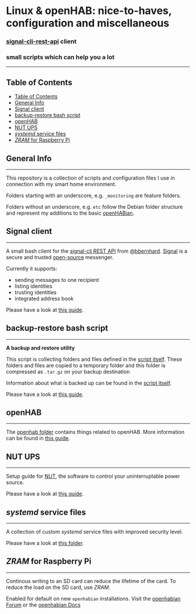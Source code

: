 # Linux & openHAB: nice-to-haves, configuration and  miscellaneous


### [signal-cli-rest-api](https://github.com/bbernhard/signal-cli-rest-api) client
### small scripts which can help you a lot

***
## Table of Contents
- [Table of Contents](#table-of-contents)
- [General Info](#general-info)
- [Signal client](#signal-client)
- [backup-restore bash script](#backup-restore-bash-script)
- [openHAB](#openhab)
- [NUT UPS](#nut-ups)
- [_systemd_ service files](#systemd-service-files)
- [_ZRAM_ for Raspberry Pi](#zram-for-raspberry-pi)

## General Info
***
This repository is a collection of scripts and configuration files I use in connection with my smart home environment.

Folders starting with an underscore, e.g. `_monitoring` are feature folders.

Folders without an underscore, e.g. `etc` follow the Debian folder structure and represent my additions to the basic [openHABian](https://www.openhab.org/docs/installation/openhabian.html#openhabian-hassle-free-openhab-setup).

## Signal client
***
A small bash client for the [signal-cli REST API](https://github.com/bbernhard/signal-cli-rest-api) from [@bbernhard](https://github.com/bbernhard).
[Signal](https://signal.org/) is a secure and trusted [open-source](https://github.com/signalapp) messenger.

Currently it supports:
* sending messages to one recipient
* listing identities
* trusting identities
* integrated address book

Please have a look at [this guide](SIGNAL-CLIENT.md).


## backup-restore bash script
***
__A backup and restore utility__

This script is collecting folders and files defined in the [script itself](_backup_restore/backup_restore.bash). These folders and files are copied to a temporary folder and this folder is compressed as ```.tar.gz``` on your backup destination

Information about what is backed up can be found in the [script itself](_backup_restore/backup_restore.bash).

Please have a look at [this guide](_backup_restore/BACKUP_RESTORE.md).

## openHAB
***
The [openhab folder](_openhab) contains things related to openHAB.
More information can be found in [this guide](_openhab/README.md).

## NUT UPS
***
Setup guide for [NUT](https://networkupstools.org), the software to control your uninterruptable power source.

Please have a look at [this guide](_docs/NUT.md).

## _systemd_ service files
***
A collection of custom _systemd_ service files with improved security level.

Please have a look at [this folder](_docs/systemd_service.md).

## _ZRAM_ for Raspberry Pi
***
Continous writing to an SD card can reduce the lifetime of the card. To reduce the load on the SD card, use _ZRAM_.

Enabled for default on new `openhabian` installations.
Visit the [openhabian Forum](https://community.openhab.org/t/zram-status/80996) or the [openhabian Docs](https://www.openhab.org/docs/installation/openhabian.html#availability-and-backup)

